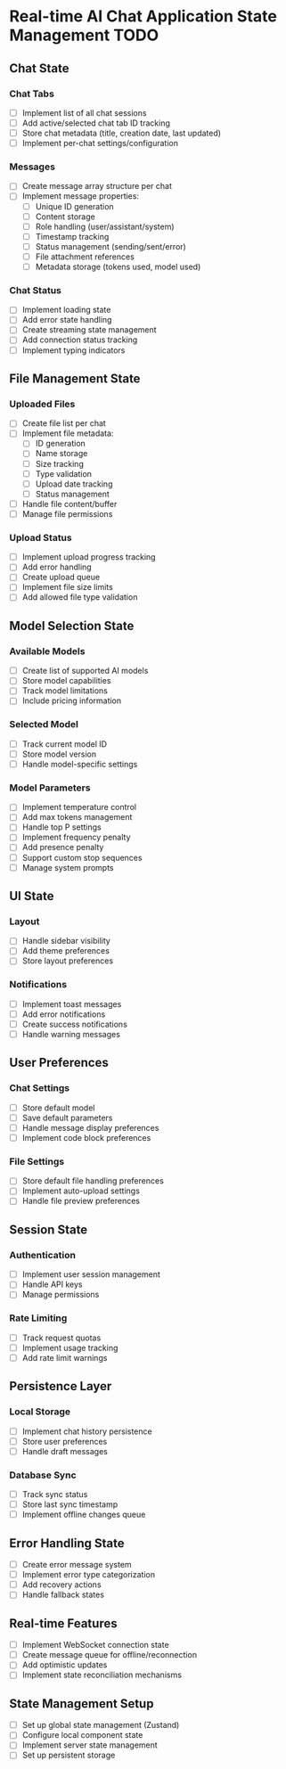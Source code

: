 # Real-time AI Chat Application State Management TODO

## Chat State
### Chat Tabs
- [ ] Implement list of all chat sessions
- [ ] Add active/selected chat tab ID tracking
- [ ] Store chat metadata (title, creation date, last updated)
- [ ] Implement per-chat settings/configuration

### Messages
- [ ] Create message array structure per chat
- [ ] Implement message properties:
  - [ ] Unique ID generation
  - [ ] Content storage
  - [ ] Role handling (user/assistant/system)
  - [ ] Timestamp tracking
  - [ ] Status management (sending/sent/error)
  - [ ] File attachment references
  - [ ] Metadata storage (tokens used, model used)

### Chat Status
- [ ] Implement loading state
- [ ] Add error state handling
- [ ] Create streaming state management
- [ ] Add connection status tracking
- [ ] Implement typing indicators

## File Management State
### Uploaded Files
- [ ] Create file list per chat
- [ ] Implement file metadata:
  - [ ] ID generation
  - [ ] Name storage
  - [ ] Size tracking
  - [ ] Type validation
  - [ ] Upload date tracking
  - [ ] Status management
- [ ] Handle file content/buffer
- [ ] Manage file permissions

### Upload Status
- [ ] Implement upload progress tracking
- [ ] Add error handling
- [ ] Create upload queue
- [ ] Implement file size limits
- [ ] Add allowed file type validation

## Model Selection State
### Available Models
- [ ] Create list of supported AI models
- [ ] Store model capabilities
- [ ] Track model limitations
- [ ] Include pricing information

### Selected Model
- [ ] Track current model ID
- [ ] Store model version
- [ ] Handle model-specific settings

### Model Parameters
- [ ] Implement temperature control
- [ ] Add max tokens management
- [ ] Handle top P settings
- [ ] Implement frequency penalty
- [ ] Add presence penalty
- [ ] Support custom stop sequences
- [ ] Manage system prompts

## UI State
### Layout
- [ ] Handle sidebar visibility
- [ ] Add theme preferences
- [ ] Store layout preferences

### Notifications
- [ ] Implement toast messages
- [ ] Add error notifications
- [ ] Create success notifications
- [ ] Handle warning messages

## User Preferences
### Chat Settings
- [ ] Store default model
- [ ] Save default parameters
- [ ] Handle message display preferences
- [ ] Implement code block preferences

### File Settings
- [ ] Store default file handling preferences
- [ ] Implement auto-upload settings
- [ ] Handle file preview preferences

## Session State
### Authentication
- [ ] Implement user session management
- [ ] Handle API keys
- [ ] Manage permissions

### Rate Limiting
- [ ] Track request quotas
- [ ] Implement usage tracking
- [ ] Add rate limit warnings

## Persistence Layer
### Local Storage
- [ ] Implement chat history persistence
- [ ] Store user preferences
- [ ] Handle draft messages

### Database Sync
- [ ] Track sync status
- [ ] Store last sync timestamp
- [ ] Implement offline changes queue

## Error Handling State
- [ ] Create error message system
- [ ] Implement error type categorization
- [ ] Add recovery actions
- [ ] Handle fallback states

## Real-time Features
- [ ] Implement WebSocket connection state
- [ ] Create message queue for offline/reconnection
- [ ] Add optimistic updates
- [ ] Implement state reconciliation mechanisms

## State Management Setup
- [ ] Set up global state management (Zustand)
- [ ] Configure local component state
- [ ] Implement server state management
- [ ] Set up persistent storage 